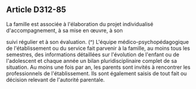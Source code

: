 ## Article D312-85

La famille est associée à l'élaboration du projet individualisé d'accompagnement, à sa mise en œuvre, à son

suivi régulier et à son évaluation. (^)
L'équipe médico-psychopédagogique de l'établissement ou du service fait parvenir à la famille, au moins
tous les semestres, des informations détaillées sur l'évolution de l'enfant ou de l'adolescent et chaque année
un bilan pluridisciplinaire complet de sa situation.
Au moins une fois par an, les parents sont invités à rencontrer les professionnels de l'établissement. Ils sont
également saisis de tout fait ou décision relevant de l'autorité parentale.

